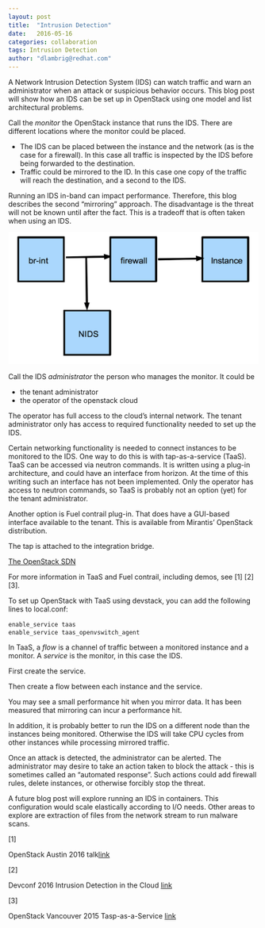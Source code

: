 ```yaml
---
layout: post
title:  "Intrusion Detection"
date:   2016-05-16
categories: collaboration
tags: Intrusion Detection
author: "dlambrig@redhat.com"
---
```


A Network Intrusion Detection System (IDS) can watch traffic and warn an administrator when an attack or suspicious behavior occurs. This blog post will show how an IDS can be set up in OpenStack using one model and list architectural problems.

Call the *monitor* the OpenStack instance that runs the IDS. There are different locations where the monitor could be placed.

* The IDS can be placed between the instance and the network (as is the case for a firewall). In this case all traffic is inspected by the IDS before being forwarded to the destination.
* Traffic could be mirrored to the ID. In this case one copy of the traffic will reach the destination, and a second to the IDS.

Running an IDS in-band can impact performance. Therefore, this blog describes the second “mirroring” approach. The disadvantage is the threat will not be known until after the fact. This is a tradeoff that is often taken when using an IDS.

![Using mirroring with OpenStack](../assets/IDS-mirror-setup.jpg)

Call the IDS *administrator* the person who manages the monitor. It could be
* the tenant administrator
* the operator of the openstack cloud

The operator has full access to the cloud’s internal network. The tenant administrator only has access to required functionality needed to set up the IDS.

Certain networking functionality is needed to connect instances to be monitored to the IDS. One way to do this is with tap-as-a-service (TaaS). TaaS can be accessed via neutron commands. It is written using a plug-in architecture, and could have an interface from horizon. At the time of this writing such an interface has not been implemented. Only the operator has access to neutron commands, so TaaS is probably not an option (yet) for the tenant administrator.

Another option is Fuel contrail plug-in. That does have a GUI-based interface available to the tenant. This is available from Mirantis’ OpenStack distribution.

The tap is attached to the integration bridge.

[The OpenStack SDN](https://raw.githubusercontent.com/sicarie/openstack-security.github.io/master/assets/IDS-sdn.jpg)

For more information in TaaS and Fuel contrail, including demos, see [1] [2] [3].

To set up OpenStack with TaaS using devstack, you can add the following lines to local.conf:

```enable_plugin tap-as-a-service https://github.com/openstack/tap-as-a-service
enable_service taas
enable_service taas_openvswitch_agent
```

In TaaS, a *flow* is a channel of traffic between a monitored instance and a monitor. A *service* is the monitor, in this case the IDS.

First create the service.

Then create a flow between each instance and the service.

You may see a small performance hit when you mirror data. It has been measured that mirroring can incur a performance hit.

In addition, it is probably better to run the IDS on a different node than the instances being monitored. Otherwise the IDS will take CPU cycles from other instances while processing mirrored traffic.

Once an attack is detected, the administrator can be alerted. The administrator may desire to take an action taken to block the attack - this is sometimes called an “automated response”. Such actions could add firewall rules, delete instances, or otherwise forcibly stop the threat.

A future blog post will explore running an IDS in containers. This configuration would scale elastically according to I/O needs. Other areas to explore are extraction of files from the network stream to run malware scans.

[1]

OpenStack Austin 2016 talk[link](https://www.openstack.org/videos/video/using-open-source-security-architecture-to-defend-against-targeted-attacks)

[2]

Devconf 2016 Intrusion Detection in the Cloud [link](https://www.youtube.com/watch?v=TT4ZBlAvo6M)

[3]

OpenStack Vancouver 2015 Tasp-as-a-Service [link](https://www.openstack.org/summit/vancouver-2015/summit-videos/presentation/tap-as-a-service-taas-port-monitoring-for-neutron-networks)


